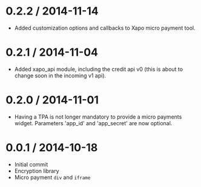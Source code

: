 0.2.2 / 2014-11-14
==================

* Added customization options and callbacks to Xapo micro payment tool.

0.2.1 / 2014-11-04
==================

* Added xapo_api module, including the credit api v0 (this is about to change soon in the incoming v1 api).

0.2.0 / 2014-11-01
==================

  * Having a TPA is not longer mandatory to provide a micro payments widget. Parameters 'app_id' and 'app_secret' are now optional. 

0.0.1 / 2014-10-18
==================

  * Initial commit
  * Encryption library
  * Micro payment `div` and `iframe`